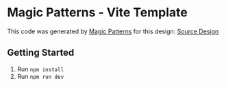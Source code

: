 # Magic Patterns - Vite Template

This code was generated by [Magic Patterns](https://magicpatterns.com) for this design: [Source Design](https://www.magicpatterns.com/c/pyl7rhxun2hxhs35rnrzgb)

## Getting Started

1. Run `npm install`
2. Run `npm run dev`
